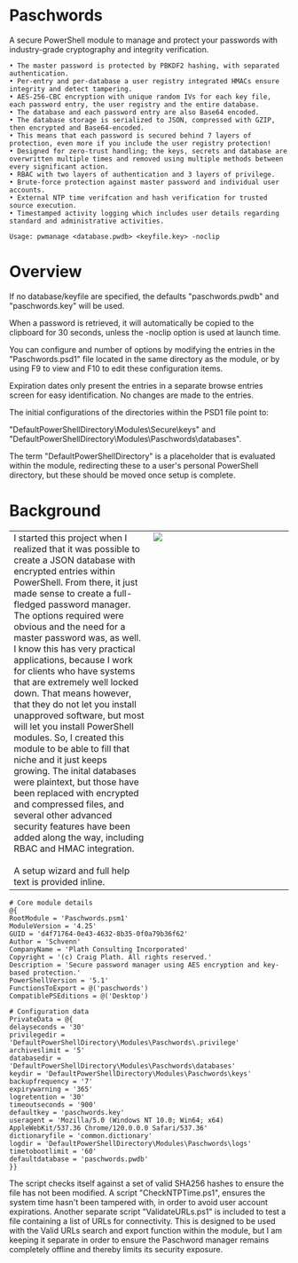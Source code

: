 # Paschwords
A secure PowerShell module to manage and protect your passwords with industry-grade cryptography and integrity verification.

    • The master password is protected by PBKDF2 hashing, with separated authentication.
    • Per-entry and per-database a user registry integrated HMACs ensure integrity and detect tampering.
    • AES-256-CBC encryption with unique random IVs for each key file, each password entry, the user registry and the entire database.
    • The database and each password entry are also Base64 encoded.
    • The database storage is serialized to JSON, compressed with GZIP, then encrypted and Base64-encoded.
    • This means that each password is secured behind 7 layers of protection, even more if you include the user registry protection!
    • Designed for zero-trust handling; the keys, secrets and database are overwritten multiple times and removed using multiple methods between every significant action.
    • RBAC with two layers of authentication and 3 layers of privilege.
    • Brute-force protection against master password and individual user accounts.
    • External NTP time verifcation and hash verification for trusted source execution.
    • Timestamped activity logging which includes user details regarding standard and administrative activities.

    Usage: pwmanage <database.pwdb> <keyfile.key> -noclip

# Overview
If no database/keyfile are specified, the defaults "paschwords.pwdb" and "paschwords.key" will be used.

When a password is retrieved, it will automatically be copied to the clipboard for 30 seconds, unless the -noclip option is used at launch time.

You can configure and number of options by modifying the entries in the "Paschwords.psd1" file located in the same directory as the module, or by using F9 to view and F10 to edit these configuration items.

Expiration dates only present the entries in a separate browse entries screen for easy identification. No changes are made to the entries.

The initial configurations of the directories within the PSD1 file point to:

"DefaultPowerShellDirectory\Modules\Secure\keys" and "DefaultPowerShellDirectory\Modules\Paschwords\databases".

The term "DefaultPowerShellDirectory" is a placeholder that is evaluated within the module, redirecting these to a user's personal PowerShell directory, but these should be moved once setup is complete.

# Background
<table border=0><td valign=top width=50%>
I started this project when I realized that it was possible to create a JSON database with encrypted entries within PowerShell.
From there, it just made sense to create a full-fledged password manager.
The options required were obvious and the need for a master password was, as well.
I know this has very practical applications, because I work for clients who have systems that are extremely well locked down.
That means however, that they do not let you install unapproved software, but most will let you install PowerShell modules.
So, I created this module to be able to fill that niche and it just keeps growing.
The inital databases were plaintext, but those have been replaced with encrypted and compressed files, and several other advanced security features have been added along the way, including RBAC and HMAC integration.
<br><br>
A setup wizard and full help text is provided inline.
</td>
<td valign=top width=50%><img src="https://raw.githubusercontent.com/Schvenn/Secure/refs/heads/main/screenshots/Main%20Menu.png"></td>
</table>

    # Core module details
    @{
    RootModule = 'Paschwords.psm1'
    ModuleVersion = '4.25'
    GUID = 'd4f71764-0e43-4632-8b35-0f0a79b36f62'
    Author = 'Schvenn'
    CompanyName = 'Plath Consulting Incorporated'
    Copyright = '(c) Craig Plath. All rights reserved.'
    Description = 'Secure password manager using AES encryption and key-based protection.'
    PowerShellVersion = '5.1'
    FunctionsToExport = @('paschwords')
    CompatiblePSEditions = @('Desktop')
    
    # Configuration data
    PrivateData = @{
    delayseconds = '30'
    privilegedir = 'DefaultPowerShellDirectory\Modules\Paschwords\.privilege'
    archiveslimit = '5'
    databasedir = 'DefaultPowerShellDirectory\Modules\Paschwords\databases'
    keydir = 'DefaultPowerShellDirectory\Modules\Paschwords\keys'
    backupfrequency = '7'
    expirywarning = '365'
    logretention = '30'
    timeoutseconds = '900'
    defaultkey = 'paschwords.key'
    useragent = 'Mozilla/5.0 (Windows NT 10.0; Win64; x64) AppleWebKit/537.36 Chrome/120.0.0.0 Safari/537.36'
    dictionaryfile = 'common.dictionary'
    logdir = 'DefaultPowerShellDirectory\Modules\Paschwords\logs'
    timetobootlimit = '60'
    defaultdatabase = 'paschwords.pwdb'
    }}

The script checks itself against a set of valid SHA256 hashes to ensure the file has not been modified.
A script "CheckNTPTime.ps1", ensures the system time hasn't been tampered with, in order to avoid user account expirations.
Another separate script "ValidateURLs.ps1" is included to test a file containing a list of URLs for connectivity. This is designed to be used with the Valid URLs search and export function within the module, but I am keeping it separate in order to ensure the Paschword manager remains completely offline and thereby limits its security exposure.
